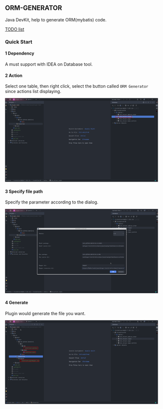 ## ORM-GENERATOR

Java DevKit, help to generate ORM(mybatis) code.

[TODO list](./TODO.md)

### Quick Start

#### 1 Dependency

A must support with IDEA on Database tool.

#### 2 Action

Select one table, then right click, select the button called `ORM Generator` since actions list displaying.

![](./doc/img/step1.png)

#### 3 Specify file path

Specify the parameter according to the dialog.

![](./doc/img/step2.png)

#### 4 Generate

Plugin would generate the file you want.

![](./doc/img/step3.png)
